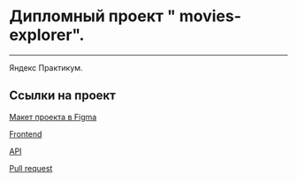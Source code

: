 
# Дипломный проект **" movies-explorer".**
----------------------------------

Яндекс Практикум.

## Ссылки на проект

[Макет проекта в Figma](https://disk.yandex.ru/d/SWUBP5Z-64AxNg)

[Frontend](https://starts.movies.nomoredomains.xyz)

[API](https://api.starts.movies.nomoredomains.xyz)

[Pull request](https://github.com/lomeshyza/movies-explorer-frontend/pull/4)
